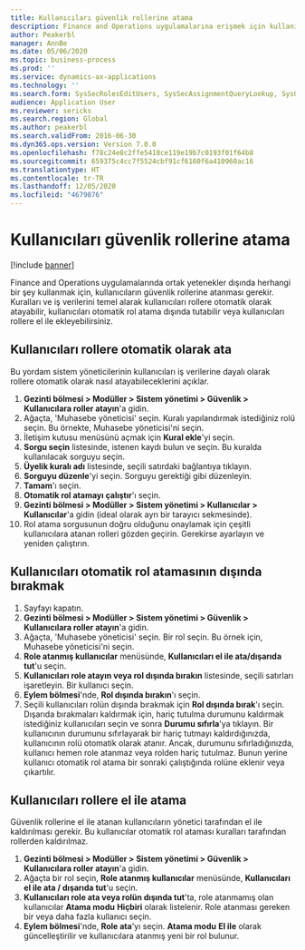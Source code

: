 ```yaml
---
title: Kullanıcıları güvenlik rollerine atama
description: Finance and Operations uygulamalarına erişmek için kullanıcıların güvenlik rolleri atanmış olmalıdır.
author: Peakerbl
manager: AnnBe
ms.date: 05/06/2020
ms.topic: business-process
ms.prod: ''
ms.service: dynamics-ax-applications
ms.technology: ''
ms.search.form: SysSecRolesEditUsers, SysSecAssignmentQueryLookup, SysQueryForm, SysSecRoleExcludeUsers
audience: Application User
ms.reviewer: sericks
ms.search.region: Global
ms.author: peakerbl
ms.search.validFrom: 2016-06-30
ms.dyn365.ops.version: Version 7.0.0
ms.openlocfilehash: f78c24e8c2ffe5418ce119e19b7c0193f01f64b8
ms.sourcegitcommit: 659375c4cc7f5524cbf91cf6160f6a410960ac16
ms.translationtype: HT
ms.contentlocale: tr-TR
ms.lasthandoff: 12/05/2020
ms.locfileid: "4679876"
---
```

# <a name="assign-users-to-security-roles"></a>Kullanıcıları güvenlik rollerine atama

[!include [banner](../../includes/banner.md)]

Finance and Operations uygulamalarında ortak yetenekler dışında herhangi bir şey kullanmak için, kullanıcıların güvenlik rollerine atanması gerekir. Kuralları ve iş verilerini temel alarak kullanıcıları rollere otomatik olarak atayabilir, kullanıcıları otomatik rol atama dışında tutabilir veya kullanıcıları rollere el ile ekleyebilirsiniz.

## <a name="automatically-assign-users-to-roles"></a>Kullanıcıları rollere otomatik olarak ata
Bu yordam sistem yöneticilerinin kullanıcıları iş verilerine dayalı olarak rollere otomatik olarak nasıl atayabileceklerini açıklar. 
1. **Gezinti bölmesi > Modüller > Sistem yönetimi > Güvenlik > Kullanıcılara roller atayın**'a gidin.
2. Ağaçta, 'Muhasebe yöneticisi' seçin. Kuralı yapılandırmak istediğiniz rolü seçin. Bu örnekte, Muhasebe yöneticisi'ni seçin. 
3. İletişim kutusu menüsünü açmak için **Kural ekle**'yi seçin.
4. **Sorgu seçin** listesinde, istenen kaydı bulun ve seçin. Bu kuralda kullanılacak sorguyu seçin.  
5. **Üyelik kuralı adı** listesinde, seçili satırdaki bağlantıya tıklayın.
6. **Sorguyu düzenle**'yi seçin. Sorguyu gerektiği gibi düzenleyin.  
7. **Tamam**'ı seçin.
8. **Otomatik rol atamayı çalıştır**'ı seçin.
9. **Gezinti bölmesi > Modüller > Sistem yönetimi > Kullanıcılar > Kullanıcılar**'a gidin (ideal olarak ayrı bir tarayıcı sekmesinde).
10. Rol atama sorgusunun doğru olduğunu onaylamak için çeşitli kullanıcılara atanan rolleri gözden geçirin. Gerekirse ayarlayın ve yeniden çalıştırın.

## <a name="exclude-users-from-automatic-role-assignment"></a>Kullanıcıları otomatik rol atamasının dışında bırakmak
1. Sayfayı kapatın.
2. **Gezinti bölmesi > Modüller > Sistem yönetimi > Güvenlik > Kullanıcılara roller atayın**'a gidin.
3. Ağaçta, 'Muhasebe yöneticisi' seçin. Bir rol seçin. Bu örnek için, Muhasebe yöneticisi'ni seçin.  
4. **Role atanmış kullanıcılar** menüsünde, **Kullanıcıları el ile ata/dışarıda tut**'u seçin.
5. **Kullanıcıları role atayın veya rol dışında bırakın** listesinde, seçili satırları işaretleyin. Bir kullanıcı seçin.  
6. **Eylem bölmesi**'nde, **Rol dışında bırakın**'ı seçin.
7. Seçili kullanıcıları rolün dışında bırakmak için **Rol dışında bırak**'ı seçin. Dışarıda bırakmaları kaldırmak için, hariç tutulma durumunu kaldırmak istediğiniz kullanıcıları seçin ve sonra **Durumu sıfırla**'ya tıklayın. Bir kullanıcının durumunu sıfırlayarak bir hariç tutmayı kaldırdığınızda, kullanıcının rolü otomatik olarak atanır. Ancak, durumunu sıfırladığınızda, kullanıcı hemen role atanmaz veya rolden hariç tutulmaz. Bunun yerine kullanıcı otomatik rol atama bir sonraki çalıştığında rolüne eklenir veya çıkartılır.  

## <a name="manually-assign-users-to-roles"></a>Kullanıcıları rollere el ile atama
Güvenlik rollerine el ile atanan kullanıcıların yönetici tarafından el ile kaldırılması gerekir. Bu kullanıcılar otomatik rol ataması kuralları tarafından rollerden kaldırılmaz.

1. **Gezinti bölmesi > Modüller > Sistem yönetimi > Güvenlik > Kullanıcılara roller atayın**'a gidin.
2. Ağaçta bir rol seçin, **Role atanmış kullanıcılar** menüsünde, **Kullanıcıları el ile ata / dışarıda tut**'u seçin.
4. **Kullanıcıları role ata veya rolün dışında tut**'ta, role atanmamış olan kullanıcılar **Atama modu** **Hiçbiri** olarak listelenir. Role atanması gereken bir veya daha fazla kullanıcı seçin.
5. **Eylem bölmesi**'nde, **Role ata**'yı seçin. **Atama modu** **El ile** olarak güncelleştirilir ve kullanıcılara atanmış yeni bir rol bulunur.
